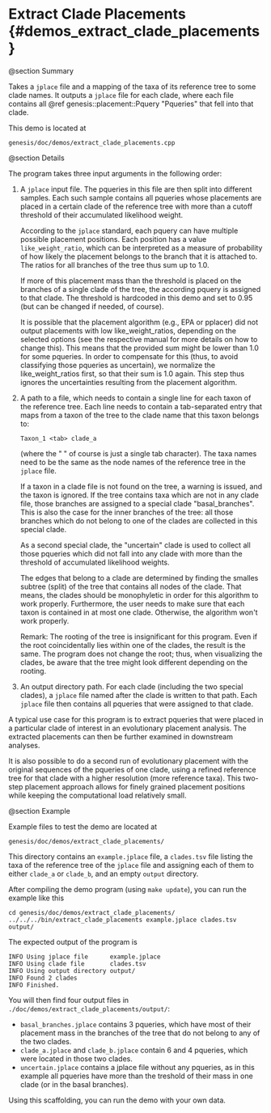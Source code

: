 Extract Clade Placements {#demos_extract_clade_placements}
===========

@section Summary

Takes a `jplace` file and a mapping of the taxa of its reference tree to some clade names.
It outputs a `jplace` file for each clade, where each file contains all
@ref genesis::placement::Pquery "Pqueries" that fell into that clade.

This demo is located at

    genesis/doc/demos/extract_clade_placements.cpp

@section Details

The program takes three input arguments in the following order:

 1. A `jplace` input file. The pqueries in this file are then split into different samples. Each
    such sample contains all pqueries whose placements are placed in a certain clade of the
    reference tree with more than a cutoff threshold of their accumulated likelihood weight.

    According to the `jplace` standard, each pquery can have multiple possible placement positions.
    Each position has a value `like_weight_ratio`, which can be interpreted as a measure of
    probability of how likely the placement belongs to the branch that it is attached to.
    The ratios for all branches of the tree thus sum up to 1.0.

    If more of this placement mass than the threshold is placed on the branches of a single
    clade of the tree, the according pquery is assigned to that clade. The threshold is
    hardcoded in this demo and set to 0.95 (but can be changed if needed, of course).

    It is possible that the placement algorithm (e.g., EPA or pplacer) did not output placements
    with low like_weight_ratios, depending on the selected options (see the respective manual
    for more details on how to change this). This means that the provided sum might be lower
    than 1.0 for some pqueries. In order to compensate for this (thus, to avoid classifying those
    pqueries as uncertain), we normalize the like_weight_ratios first, so that their sum is 1.0
    again. This step thus ignores the uncertainties resulting from the placement algorithm.
 2. A path to a file, which needs to contain a single line for each taxon of the reference tree.
    Each line needs to contain a tab-separated entry that maps from a taxon of the tree to the
    clade name that this taxon belongs to:

        Taxon_1 <tab> clade_a

    (where the " <tab> " of course is just a single tab character).
    The taxa names need to be the same as the node names of the reference tree in the `jplace` file.

    If a taxon in a clade file is not found on the tree, a warning is issued, and the taxon is
    ignored. If the tree contains taxa which are not in any clade file, those branches are
    assigned to a special clade "basal_branches". This is also the case for the inner branches
    of the tree: all those branches which do not belong to one of the clades are collected in
    this special clade.

    As a second special clade, the "uncertain" clade is used to collect all those pqueries
    which did not fall into any clade with more than the threshold of accumulated likelihood
    weights.

    The edges that belong to a clade are determined by finding the smalles subtree (split) of
    the tree that contains all nodes of the clade. That means, the clades should be monophyletic
    in order for this algorithm to work properly. Furthermore, the user needs to make sure that
    each taxon is contained in at most one clade. Otherwise, the algorithm won't work properly.

    Remark: The rooting of the tree is insignificant for this program. Even if the root
    coincidentally lies within one of the clades, the result is the same. The program does not
    change the root; thus, when visualizing the clades, be aware that the tree might look different
    depending on the rooting.
 3. An output directory path. For each clade (including the two special clades), a `jplace` file
    named after the clade is written to that path. Each `jplace` file then contains all pqueries
    that were assigned to that clade.

A typical use case for this program is to extract pqueries that were placed in a particular
clade of interest in an evolutionary placement analysis. The extracted placements can then be
further examined in downstream analyses.

It is also possible to do a second run of evolutionary placement with the original sequences of
the pqueries of one clade, using a refined reference tree for that clade with a higher resolution
(more reference taxa). This two-step placement approach allows for finely grained
placement positions while keeping the computational load relatively small.

@section Example

Example files to test the demo are located at

    genesis/doc/demos/extract_clade_placements/

This directory contains an `example.jplace` file, a `clades.tsv` file listing the taxa of the
reference tree of the `jplace` file and assigning each of them to either `clade_a` or `clade_b`,
and an empty `output` directory.

After compiling the demo program (using `make update`), you can run the example like this

    cd genesis/doc/demos/extract_clade_placements/
    ../../../bin/extract_clade_placements example.jplace clades.tsv output/

The expected output of the program is

    INFO Using jplace file      example.jplace
    INFO Using clade file       clades.tsv
    INFO Using output directory output/
    INFO Found 2 clades
    INFO Finished.

You will then find four output files in `./doc/demos/extract_clade_placements/output/`:

 *  `basal_branches.jplace` contains 3 pqueries, which have most of their placement mass in the
    branches of the tree that do not belong to any of the two clades.
 *  `clade_a.jplace` and `clade_b.jplace` contain 6 and 4 pqueries, which were located in those
    two clades.
 *  `uncertain.jplace` contains a jplace file without any pqueries, as in this example all
    pqueries have more than the treshold of their mass in one clade (or in the basal branches).

Using this scaffolding, you can run the demo with your own data.
